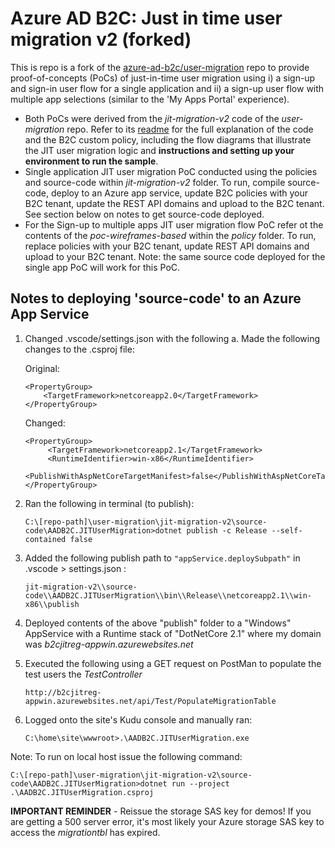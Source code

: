 # Azure AD B2C: Just in time user migration v2 (forked)
This is repo is a fork of the [azure-ad-b2c/user-migration](https://github.com/azure-ad-b2c/user-migration) repo to provide proof-of-concepts (PoCs) of just-in-time user migration using i) a sign-up and sign-in user flow for a single application and ii) a sign-up user flow with multiple app selections (similar to the 'My Apps Portal' experience).

- Both PoCs were derived from the *jit-migration-v2* code of the *user-migration* repo.  Refer to its [readme](https://github.com/azure-ad-b2c/user-migration/tree/master/jit-migration-v2) for the full explanation of the code and the B2C custom policy, including the flow diagrams that illustrate the JIT user migration logic and **instructions and setting up your environment to run the sample**.
- Single application JIT user migration PoC conducted using the policies and source-code within *jit-migration-v2* folder.  To run, compile source-code, deploy to an Azure app service, update B2C policies with your B2C tenant, update the REST API domains and upload to the B2C tenant.  See section below on notes to get source-code deployed.
- For the Sign-up to multiple apps JIT user migration flow PoC refer ot the contents of the *poc-wireframes-based* within the *policy* folder.  To run, replace policies with your B2C tenant, update REST API domains and upload to your B2C tenant. Note: the same source code deployed for the single app PoC will work for this PoC.  




## Notes to deploying 'source-code' to an Azure App Service

1. Changed .vscode/settings.json with the following
   a. Made the following changes to the .csproj file:
   
    Original:
    ```
    <PropertyGroup>
        <TargetFramework>netcoreapp2.0</TargetFramework>
    </PropertyGroup>
    ``` 
   
   Changed:
   ```
   <PropertyGroup>
        <TargetFramework>netcoreapp2.1</TargetFramework>
        <RuntimeIdentifier>win-x86</RuntimeIdentifier>
        <PublishWithAspNetCoreTargetManifest>false</PublishWithAspNetCoreTargetManifest>
   </PropertyGroup>
   ```
   
2. Ran the following in terminal (to publish):
   ```
   C:\[repo-path]\user-migration\jit-migration-v2\source-code\AADB2C.JITUserMigration>dotnet publish -c Release --self-contained false
   ```
3. Added the following publish path to `"appService.deploySubpath"` in .vscode > settings.json : 
    ```
    jit-migration-v2\\source-code\\AADB2C.JITUserMigration\\bin\\Release\\netcoreapp2.1\\win-x86\\publish
    ```
4. Deployed contents of the above "publish" folder to a "Windows" AppService with a Runtime stack of "DotNetCore 2.1" where my domain was *b2cjitreg-appwin.azurewebsites.net*

5. Executed the following using a GET request on PostMan to populate the test users the *TestController* 
   ```
   http://b2cjitreg-appwin.azurewebsites.net/api/Test/PopulateMigrationTable
   ``` 


6. Logged onto the site's Kudu console and manually ran: 
   ```
   C:\home\site\wwwroot>.\AADB2C.JITUserMigration.exe
   ```

Note: To run on local host issue the following command: 
   ```
   C:\[repo-path]\user-migration\jit-migration-v2\source-code\AADB2C.JITUserMigration>dotnet run --project .\AADB2C.JITUserMigration.csproj
   ```
 
**IMPORTANT REMINDER** - Reissue the storage SAS key for demos!  If you are getting a 500 server error, it's most likely your Azure storage SAS key to access the *migrationtbl* has expired.






